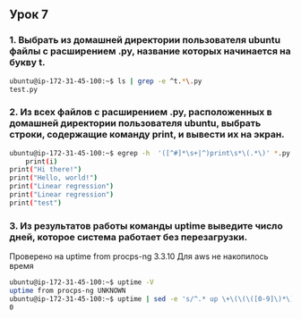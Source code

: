 ## Урок 7

### 1. Выбрать из домашней директории пользователя ubuntu файлы с расширением .py, название которых начинается на букву t.

```sh
ubuntu@ip-172-31-45-100:~$ ls | grep -e ^t.*\.py
test.py
```

### 2. Из всех файлов с расширением .py, расположенных в домашней директории пользователя ubuntu, выбрать строки, содержащие команду print, и вывести их на экран.

```sh
ubuntu@ip-172-31-45-100:~$ egrep -h  '([^#]*\s+|^)print\s*\(.*\)' *.py 
    print(i)
print("Hi there!")
print("Hello, world!")
print("Linear regression")
print("Linear regression")
print("test")

```

### 3. Из результатов работы команды uptime выведите число дней, которое система работает без перезагрузки.

Проверено на 
uptime from procps-ng 3.3.10
Для aws не накопилось время

```sh
ubuntu@ip-172-31-45-100:~$ uptime -V
uptime from procps-ng UNKNOWN
ubuntu@ip-172-31-45-100:~$ uptime | sed -e 's/^.* up \+\(\(\([0-9]\)*\) days, \)*\([^,]*\)*,.*/\2/' | sed -e 's/^$/0/'
0
```
